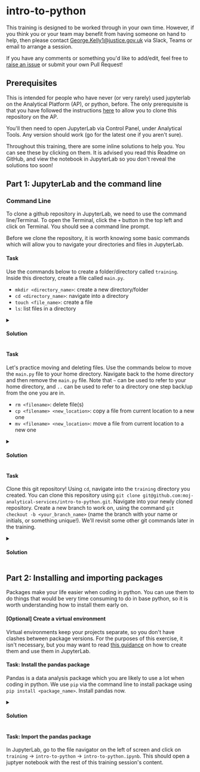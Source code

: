 # intro-to-python

This training is designed to be worked through in your own time. However, if you think you or your team may benefit from having someone on hand to help, then please contact George.Kelly1@justice.gov.uk via Slack, Teams or email to arrange a session.

If you have any comments or something you'd like to add/edit, feel free to [raise an issue](https://github.com/moj-analytical-services/intro-to-python/issues) or submit your own Pull Request!

## Prerequisites

This is intended for people who have never (or very rarely) used jupyterlab on the Analytical Platform (AP), or python, before. The only prerequisite is that you have followed the instructions [here](https://user-guidance.services.alpha.mojanalytics.xyz/github.html#jupyterlab) to allow you to clone this repository on the AP.

You'll then need to open JupyterLab via Control Panel, under Analytical Tools. Any version should work (go for the latest one if you aren't sure).

Throughout this training, there are some inline solutions to help you. You can see these by clicking on them. It is advised you read this Readme on GitHub, and view the notebook in JupyterLab so you don't reveal the solutions too soon!

## Part 1: JupyterLab and the command line

### Command Line

To clone a github repository in JupyterLab, we need to use the command line/Terminal. To open the Terminal, click the `+` button in the top left and click on Terminal. You should see a command line prompt.

Before we clone the repository, it is worth knowing some basic commands which will allow you to navigate your directories and files in JupyterLab. 

#### Task

Use the commands below to create a folder/directory called `training`. Inside this directory, create a file called `main.py`.

* `mkdir <directory_name>`: create a new directory/folder
* `cd <directory_name>`: navigate into a directory
* `touch <file_name>`: create a file
* `ls`: list files in a directory

<details>
  <summary><h4>Solution</h4></summary>
  
  ```bash
  mkdir training
  cd training
  touch main.py

  ```
</details>

#### Task

Let's practice moving and deleting files. Use the commands below to move the `main.py` file to your home directory. Navigate back to the home directory and then remove the `main.py` file. Note that `~` can be used to refer to your home directory, and `..` can be used to refer to a directory one step back/up from the one you are in.

* `rm <filename>`: delete file(s)
* `cp <filename> <new_location>`: copy a file from current location to a new one
* `mv <filename> <new_location>`: move a file from current location to a new one

<details>
  <summary><h4>Solution</h4></summary>
  
  ```bash
  mv main.py ~
  cd ~
  rm main.py
  ```
</details>

#### Task

Clone this git repository! Using `cd`, navigate into the `training` directory you created. You can clone this repository using `git clone git@github.com:moj-analytical-services/intro-to-python.git`. Navigate into your newly cloned repository. Create a new branch to work on, using the command `git checkout -b <your_branch_name>` (name the branch with your name or initials, or something unique!). We'll revisit some other git commands later in the training.

<details>
  <summary><h4>Solution</h4></summary>
  
  ```bash
  cd training
  git clone git@github.com:moj-analytical-services/intro-to-python.git
  cd intro-to-python
  git checkout -b my_branch
  ```
</details>

## Part 2: Installing and importing packages

Packages make your life easier when coding in python. You can use them to do things that would be very time consuming to do in base python, so it is worth understanding how to install them early on.

#### [Optional] Create a virtual environment

Virtual environments keep your projects separate, so you don't have clashes between package versions. For the purposes of this exercise, it isn't necessary, but you may want to read [this guidance](https://user-guidance.services.alpha.mojanalytics.xyz/tools/jupyterlab.html#using-a-virtual-environment-in-jupyter) on how to create them and use them in JupyterLab.

#### Task: Install the pandas package

Pandas is a data analysis package which you are likely to use a lot when coding in python. We use `pip` via the command line to install package using `pip install <package_name>`. Install pandas now.

<details>
  <summary><h4>Solution</h4></summary>
  
  ```bash
  pip install pandas
  ```
</details>

#### Task: Import the pandas package

In JupyterLab, go to the file navigator on the left of screen and click on `training` -> `intro-to-python` -> `intro-to-python.ipynb`. This should open a juptyer notebook with the rest of this training session's content.

